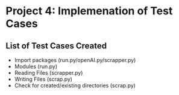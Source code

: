 # Project 4: Implemenation of Test Cases
## List of Test Cases Created
- Import packages (run.py/openAI.py/scrapper.py)
- Modules (run.py)
- Reading Files (scrapper.py)
- Writing Files (scrap.py)
- Check for created/existing directories (scrap.py)
